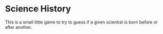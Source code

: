 
# Science History

This is a small little game to try to guess if a given scientist is born before or after another. 


